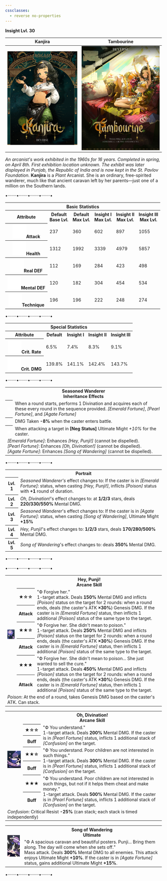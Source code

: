 ```yaml
---
cssclasses:
  - reverse no-properties
---
```

**Insight Lvl. 30**

| Kanjira | Tambourine |
| --- | --- |
| ![](../Images/Characters/Kanjira/Kanjira.webp) | ![](../Images/Characters/Kanjira/Kanjira_Garment1.png) | 
*An arcanist's work exhibited in the 1960s for 16 years. Completed in spring, on April 8th. First exhibition location unknown. The exhibit was later displayed in Punjab, the Republic of India and is now kept in the St. Pavlov Foundation.*
**Kanjira**  is a *Plant*  Arcanist. She is an ordinary, free-spirited wanderer, much like that ancient caravan left by her parents—just one of a million on the Southern lands. 

<div class="charts">
<div class="stats">
	<p class="divide">•·······•·······•·······•·······•</p>
	<table>
		<tr><th colspan="6">Basic Statistics</th></tr>
		<tr>
			<th>Attribute</th>
			<th>Default  <br><span>Base Lvl.</span></th>
			<th>Default  <br><span>Max Lvl.</span></th>
			<th>Insight I  <br><span>Max Lvl.</span></th>
			<th>Insight II  <br><span>Max Lvl.</span></th>
			<th>Insight III  <br><span>Max Lvl.</span></th>
		</tr>
		<tr>
			<th><img src="https://raw.githubusercontent.com/lunaria79/Jackalupes-Corner/refs/heads/main/03%20Reverse1999/Images/Attributes/Attack.svg">Attack</th>
			<td>237</td>
			<td>360</td>
			<td>602</td>
			<td>897</td>
      <td>1055</td>
		</tr>
		<tr>
			<th><img src="https://raw.githubusercontent.com/lunaria79/Jackalupes-Corner/refs/heads/main/03%20Reverse1999/Images/Attributes/Health.svg">Health</th>
			<td>1312</td>
			<td>1992</td>
			<td>3339</td>
			<td>4979</td>
      <td>5857</td>
		</tr>
		<tr>
			<th><img src="https://raw.githubusercontent.com/lunaria79/Jackalupes-Corner/refs/heads/main/03%20Reverse1999/Images/Attributes/Real%20DEF.svg">Real DEF</th>
			<td>112</td>
			<td>169</td>
			<td>284</td>
			<td>423</td>
      <td>498</td>
		</tr>
		<tr>
			<th><img src="https://raw.githubusercontent.com/lunaria79/Jackalupes-Corner/refs/heads/main/03%20Reverse1999/Images/Attributes/Mental%20DEF.svg">Mental DEF</th>
			<td>120</td>
			<td>182</td>
			<td>304</td>
			<td>454</td>
      <td>534</td>
		</tr>
		<tr>
			<th><img src="https://raw.githubusercontent.com/lunaria79/Jackalupes-Corner/refs/heads/main/03%20Reverse1999/Images/Attributes/Technique.svg">Technique</th>
			<td>196</td>
			<td>196</td>
			<td>222</td>
			<td>248</td>
      <td>274</td>
		</tr>
	</table>
	<p class="divide">•·······•·······•·······•·······•</p>
	<table>
		<tr><th colspan="5">Special Statistics</th></tr>
		<tr>
			<th>Attribute</th>
      <th>Default</th>
			<th>Insight I</th>
			<th>Insight II </th>
      <th>Insight III </th>
		</tr>
		<tr>
			<th><img src="https://raw.githubusercontent.com/lunaria79/Jackalupes-Corner/refs/heads/main/03%20Reverse1999/Images/Attributes/Crit%20Rate.svg">Crit. Rate</th>
			<td>6.5%</td>
			<td>7.4%</td>
			<td>8.3%</td>
      <td>9.1%</td>
		</tr>
		<tr>
			<th><img src="https://raw.githubusercontent.com/lunaria79/Jackalupes-Corner/refs/heads/main/03%20Reverse1999/Images/Attributes/Crit%20DMG.svg">Crit. DMG</th>
			<td>139.8%</td>
			<td>141.1%</td>
			<td>142.4%</td>
      <td>143.7%</td>
		</tr>
	</table>
	<p class="divide">•·······•·······•·······•·······•</p>
	<table>
	<tr><th colspan="2">Seasoned Wanderer <br><span>Inheritance Effects</span></th></tr>
	<tr>
		<th><img src="https://raw.githubusercontent.com/lunaria79/Jackalupes-Corner/refs/heads/main/03%20Reverse1999/Images/Afflatus/Insight.webp"></th>
		<td>When a round starts, performs 1 Divination and acquires each of these every round in the sequence provided. <i>[Emerald Fortune]</i>, <i>[Pearl Fortune]</i>, and <i>[Agate Fortune]</i> </td>
	</tr>
	<tr>
		<th><img src="https://raw.githubusercontent.com/lunaria79/Jackalupes-Corner/refs/heads/main/03%20Reverse1999/Images/Afflatus/Insight%202.webp"></th>
		<td>DMG Taken <b>-8%</b> when the caster enters battle.</td>
	</tr>
  <tr>
		<th><img src="https://raw.githubusercontent.com/lunaria79/Jackalupes-Corner/refs/heads/main/03%20Reverse1999/Images/Afflatus/Insight%203.webp"></th>
		<td>When attacking a target in <b>[Neg Status]</b> Ultimate Might <i>+10%</i> for the caster.  </td>
	</tr>
  <tr>
		<td colspan="2">
		<i>[Emerald Fortune]</i>: Enhances <i>[Hey, Punji!]</i> (cannot be dispelled).
		<br><i>[Pearl Fortune]</i>: Enhances <i>[Oh, Divination!]</i> (cannot be dispelled).
		<br><i>[Agate Fortune]</i>: Enhances <i>[Song of Wandering]</i> (cannot be dispelled).
		</td>
	</tr>
	</table>
		<p class="divide">•·······•·······•·······•·······•</p>
	<table>
	<tr><th colspan="2">Portrait</th></tr>
	<tr> <th>Lvl. 1</th> <td><i>Seasoned Wanderer's</i> effect changes to: If the caster is in <i>[Emerald Fortune]</i>: status, when casting <i>[Hey, Punji!]</i>, inflicts <i>[Poison]</i> status with <b>+1</b> round of duration.  </td> </tr>
	<tr> <th>Lvl. 2</th> <td><i>Oh, Divination!</i>'s effect changes to: at <b>1/2/3</b> stars, deals <b>220/330/550%</b> Mental DMG.  </td> </tr>
	<tr> <th>Lvl. 3</th> <td> <i> Seasoned Wanderer</i>'s effect changes to: If the caster is in <i>[Agate Fortune]</i>: status, when casting <i>[Song of Wandering]</i>, Ultimate Might <b>+15%</b> </td> </tr>
	<tr> <th>Lvl. 4</th> <td><i>Hey, Punji!</i>'s effect changes to: <b>1/2/3</b> stars, deals <b>170/280/500%</b> Mental DMG. </td> </tr>
	<tr> <th>Lvl. 5</th> <td><i>Song of Wandering</i>'s effect changes to: deals <b>350%</b> Mental DMG. </td> </tr>
	</table>
	<p class="divide">•·······•·······•·······•·······•</p>
</div>
<div class="attacks">
	<p class="divide">•·······•·······•·······•·······•</p>
	<table style="margin-bottom: 15px;">
		<tr><th rowspan="7"><img src="https://raw.githubusercontent.com/lunaria79/Jackalupes-Corner/refs/heads/main/03%20Reverse1999/Images/Characters/Kanjira/Kanjira_Skill_Card_1-1.webp"></th>
		<th colspan="3">Hey, Punji! <br> <span>Arcane Skill</span> </th>
		</tr>
		<tr>
			<th><b>★</b>☆☆</th>
			<td rowspan="2"> <span>"Ф Forgive her."</span>
			<br> 1-target attack. Deals <b>150%</b> Mental DMG and inflicts <i>[Poison]</i> status on the target for 2 rounds: when a round ends, deals (the caster's ATK <b>×30%</b>) Genesis DMG. If the caster is in <i>[Emerald Fortune]</i> status, then inflicts 1 additional <i>[Poison]</i> status of the same type to the target.  </td>
		</tr>
		<tr><th>Attack</th></tr>
		<tr>
			<th><b>★★</b>☆</th>
			<td rowspan="2"> <span> "Ф Forgive her. She didn't mean to poison."</span>
			<br> 1-target attack. Deals <b>250%</b> Mental DMG and inflicts <i>[Poison]</i> status on the target for 2 rounds: when a round ends, deals (the caster's ATK <b>×30%</b>) Genesis DMG. If the caster is in <i>[Emerald Fortune]</i> status, then inflicts 1 additional <i>[Poison]</i> status of the same type to the target.  </td>
		</tr>
		<tr><th>Attack</th></tr>
		<tr>
			<th><b>★★★</b></th>
			<td rowspan="2"> <span>"Ф Forgive her. She didn't mean to poison... She just wanted to sell the cure."</span>
			<br> 1-target attack. Deals <b>450%</b> Mental DMG and inflicts <i>[Poison]</i> status on the target for 2 rounds: when a round ends, deals (the caster's ATK <b>×30%</b>) Genesis DMG. If the caster is in <i>[Emerald Fortune]</i> status, then inflicts 1 additional <i>[Poison]</i> status of the same type to the target.  </td>
		</tr>
		<tr><th>Attack</th></tr>
		<tr><td colspan="3"> <i>Poison</i>: At the end of a round, takes Genesis DMG based on the caster's ATK. Can stack. </td></tr>
	</table>
	<table style="margin-bottom: 15px;">
		<tr><th rowspan="7"><img src="https://raw.githubusercontent.com/lunaria79/Jackalupes-Corner/refs/heads/main/03%20Reverse1999/Images/Characters/Kanjira/Kanjira_Skill_Card_2.webp"></th>
		<th colspan="3"> Oh, Divination! <br> <span>Arcane Skill</span> </th>
		</tr>
		<tr>
			<th><b>★</b>☆☆</th>
			<td rowspan="2"> <span> "Ф You understand." </span>
			<br> 1-target attack. Deals <b>200%</b> Mental DMG. If the caster is in <i>[Pearl Fortune]</i> status, inflicts 1 additional stack of <i>[Confusion]</i> on the target. </td>
		</tr>
		<tr><th>Buff</th></tr>
		<tr>
			<th><b>★★</b>☆</th>
			<td rowspan="2"> <span>"Ф You understand. Poor children are not interested in such things."</span>
			<br> 1-target attack. Deals <b>300%</b> Mental DMG. If the caster is in <i>[Pearl Fortune]</i> status, inflicts 1 additional stack of <i>[Confusion]</i> on the target. </td>
		</tr>
		<tr><th>Buff</th></tr>
		<tr>
			<th><b>★★★</b></th>
      <td rowspan="2"> <span> "Ф You understand. Poor children are not interested in such things, but not if it helps them cheat and make money." </span>
			<br> 1-target attack. Deals <b>500%</b> Mental DMG. If the caster is in <i>[Pearl Fortune]</i> status, inflicts 1 additional stack of <i>[Confusion]</i> on the target. </td>
		</tr>
		<tr><th>Buff</th></tr>
		<tr><td colspan="3"> <i>Confusion</i>: Critical Resist <b>-25%</b> (can stack; each stack is timed independently) </td></tr>
	</table>
	<table style="margin-bottom: 15px;">
		<tr><th rowspan="3"><img src="https://raw.githubusercontent.com/lunaria79/Jackalupes-Corner/refs/heads/main/03%20Reverse1999/Images/Characters/Kanjira/Kanjira_Ultimate_Card.webp"></th>
		<th colspan="2"> Song of Wandering <br> <span>Ultimate</span> </th>
		</tr>
		<tr>
			<td> <span> "Ф A spacious caravan and beautiful posters. Punji... Bring them along. The day will come when she sets off." </span>
			<br> Mass attack. Deals <b>300%</b> Mental DMG to all enemies. This attack enjoys Ultimate Might <b>+10%</b>. If the caster is in <i>[Agate Fortune]</i> status, gains additional Ultimate Might <b>+15%</b>.  </td>
		</tr>
	</table>
	<p class="divide">•·······•·······•·······•·······•</p>
</div>
</div>